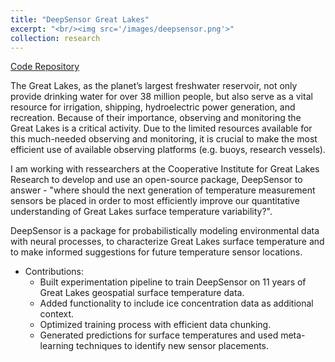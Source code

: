 ```yaml
---
title: "DeepSensor Great Lakes"
excerpt: "<br/><img src='/images/deepsensor.png'>"
collection: research
---
```


[Code Repository](https://github.com/great-lakes-ai-lab/GreatLakes-TempSensors)


The Great Lakes, as the planet’s largest freshwater reservoir, not only provide drinking water for over 38 million people, but also serve as a vital resource for irrigation, shipping, hydroelectric power generation, and recreation. Because of their importance, observing and monitoring the Great Lakes is a critical activity. Due to the limited resources available for this much-needed observing and monitoring, it is crucial to make the most efficient use of available observing platforms (e.g. buoys, research vessels).


I am working with ressearchers at the Cooperative Institute for Great Lakes Research to develop and use an open-source package, DeepSensor to answer - "where should the next generation of temperature measurement sensors be placed in order to most efficiently improve our quantitative understanding of Great Lakes surface temperature variability?".


DeepSensor is a package for probabilistically modeling environmental data with neural processes, to characterize Great Lakes surface temperature and to make informed suggestions for future temperature sensor locations.


* Contributions:
    * Built experimentation pipeline to train DeepSensor on 11 years of Great Lakes geospatial surface temperature data.
    *  Added functionality to include ice concentration data as additional context.
    * Optimized training process with efficient data chunking.
    * Generated predictions for surface temperatures and used meta-learning techniques to identify new sensor placements.